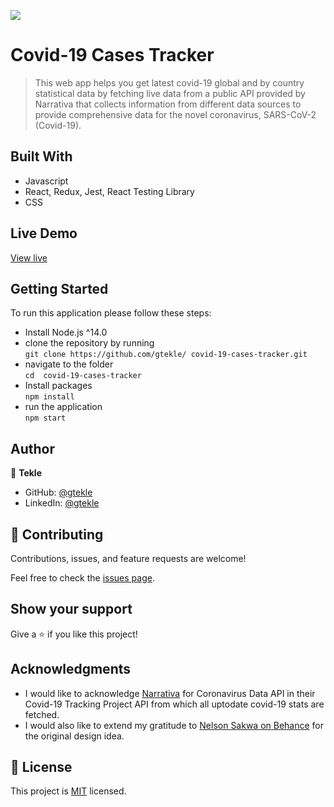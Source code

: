 ![](https://img.shields.io/badge/Microverse-blueviolet)

# Covid-19 Cases Tracker


> This web app helps you get latest covid-19 global and by country statistical data by fetching live data from a public API provided by Narrativa that collects information from different data sources to provide comprehensive data for the novel coronavirus, SARS-CoV-2 (Covid-19).

## Built With

- Javascript
- React, Redux, Jest, React Testing Library
- CSS

## Live Demo

[View live](https://space-travelers-hub-adorn-tekle.netlify.app/)


## Getting Started

To run this application please follow these steps:

- Install Node.js ^14.0
- clone the repository by running\
    `git clone https://github.com/gtekle/ covid-19-cases-tracker.git`
- navigate to the folder\
    `cd  covid-19-cases-tracker`
- Install packages\
    `npm install`
- run the application\
    `npm start`

## Author

👤 **Tekle**

- GitHub: [@gtekle](https://github.com/gtekle)
- LinkedIn: [@gtekle](www.linkedin.com/in/gtekle)

## 🤝 Contributing

Contributions, issues, and feature requests are welcome!

Feel free to check the [issues page](../../issues/).

## Show your support

Give a ⭐️ if you like this project!

## Acknowledgments

- I would like to acknowledge [Narrativa](https://covid19tracking.narrativa.com/index_en.html) for Coronavirus Data API in their Covid-19 Tracking Project API from which all uptodate covid-19 stats are fetched.
- I would also like to extend my gratitude to [Nelson Sakwa on Behance](https://www.behance.net/sakwadesignstudio) for the original design idea.

## 📝 License

This project is [MIT](./MIT.md) licensed.